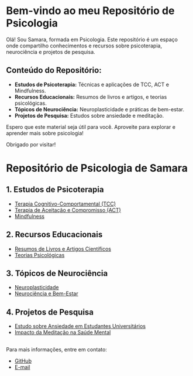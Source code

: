 # Bem-vindo ao meu Repositório de Psicologia

Olá! Sou Samara, formada em Psicologia. Este repositório é um espaço onde compartilho conhecimentos e recursos sobre psicoterapia, neurociência e projetos de pesquisa. 

## Conteúdo do Repositório:

- **Estudos de Psicoterapia:** Técnicas e aplicações de TCC, ACT e Mindfulness.
- **Recursos Educacionais:** Resumos de livros e artigos, e teorias psicológicas.
- **Tópicos de Neurociência:** Neuroplasticidade e práticas de bem-estar.
- **Projetos de Pesquisa:** Estudos sobre ansiedade e meditação.

Espero que este material seja útil para você. Aproveite para explorar e aprender mais sobre psicologia!

Obrigado por visitar!


# Repositório de Psicologia de Samara

## 1. Estudos de Psicoterapia
- [Terapia Cognitivo-Comportamental (TCC)](./psicoterapia/tcc.md)
- [Terapia de Aceitação e Compromisso (ACT)](./psicoterapia/act.md)
- [Mindfulness](./psicoterapia/mindfulness.md)

## 2. Recursos Educacionais
- [Resumos de Livros e Artigos Científicos](./educacao/resumos.md)
- [Teorias Psicológicas](./educacao/teorias.md)

## 3. Tópicos de Neurociência
- [Neuroplasticidade](./neurociencia/neuroplasticidade.md)
- [Neurociência e Bem-Estar](./neurociencia/bem-estar.md)

## 4. Projetos de Pesquisa
- [Estudo sobre Ansiedade em Estudantes Universitários](./pesquisa/ansiedade_estudantes.md)
- [Impacto da Meditação na Saúde Mental](./pesquisa/meditacao_saude_mental.md)

##

Para mais informações, entre em contato:
- [GitHub](https://github.com/Samara4ry)
- [E-mail](mailto:samaranunes062004@gmail.com)
